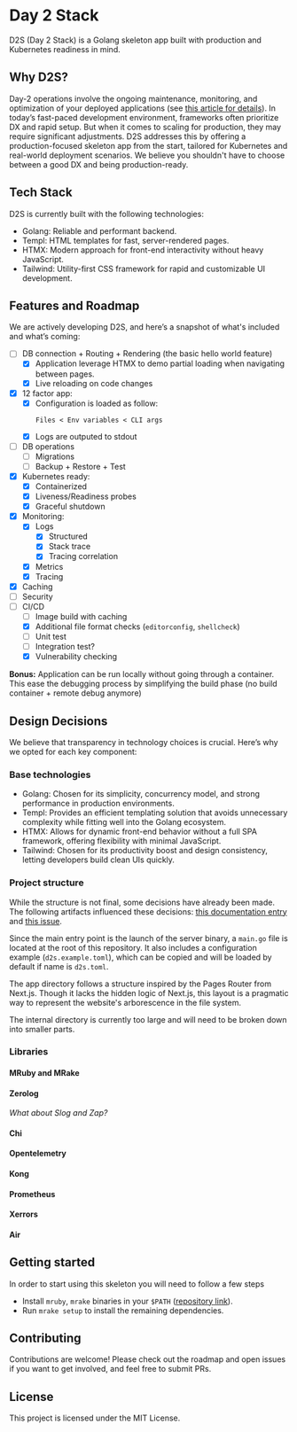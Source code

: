 Day 2 Stack
===========

D2S (Day 2 Stack) is a Golang skeleton app built with production and Kubernetes readiness in mind.

Why D2S?
--------

Day-2 operations involve the ongoing maintenance, monitoring, and optimization of your
deployed applications (see [this article for details][day_2_ref]).
In today’s fast-paced development environment, frameworks often prioritize DX and rapid setup.
But when it comes to scaling for production, they may require significant adjustments.
D2S addresses this by offering a production-focused skeleton app from the start,
tailored for Kubernetes and real-world deployment scenarios.
We believe you shouldn't have to choose between a good DX and being production-ready.

Tech Stack
----------

D2S is currently built with the following technologies:

- Golang: Reliable and performant backend.
- Templ: HTML templates for fast, server-rendered pages.
- HTMX: Modern approach for front-end interactivity without heavy JavaScript.
- Tailwind: Utility-first CSS framework for rapid and customizable UI development.


Features and Roadmap
--------------------

We are actively developing D2S, and here’s a snapshot of what's included and what’s coming:

- [ ] DB connection + Routing + Rendering (the basic hello world feature)
	- [x] Application leverage HTMX to demo partial loading when navigating between pages.
	- [x] Live reloading on code changes
- [x] 12 factor app:
	- [x] Configuration is loaded as follow:
		```
		Files < Env variables < CLI args
		```
	- [x] Logs are outputed to stdout
- [ ] DB operations
	- [ ] Migrations
	- [ ] Backup + Restore + Test
- [x] Kubernetes ready:
	- [x] Containerized
	- [x] Liveness/Readiness probes
	- [x] Graceful shutdown
- [x] Monitoring:
	- [x] Logs
		- [x] Structured
		- [x] Stack trace
		- [x] Tracing correlation
	- [x] Metrics
	- [x] Tracing
- [x] Caching
- [ ] Security
- [ ] CI/CD
	- [ ] Image build with caching
	- [x] Additional file format checks (`editorconfig`, `shellcheck`)
	- [ ] Unit test
	- [ ] Integration test?
	- [x] Vulnerability checking

**Bonus:** Application can be run locally without going through a container.
This ease the debugging process by simplifying the build phase
(no build container + remote debug anymore)


Design Decisions
----------------

We believe that transparency in technology choices is crucial.
Here’s why we opted for each key component:

### Base technologies

- Golang: Chosen for its simplicity, concurrency model, and strong performance in production environments.
- Templ: Provides an efficient templating solution that avoids unnecessary complexity while fitting well into the Golang ecosystem.
- HTMX: Allows for dynamic front-end behavior without a full SPA framework, offering flexibility with minimal JavaScript.
- Tailwind: Chosen for its productivity boost and design consistency, letting developers build clean UIs quickly.

### Project structure

While the structure is not final, some decisions have already been made.
The following artifacts influenced these decisions: [this documentation entry][layout_doc] and [this issue][layout_issue].

Since the main entry point is the launch of the server binary, a `main.go` file is located at the root of this repository.
It also includes a configuration example (`d2s.example.toml`),
which can be copied and will be loaded by default if name is `d2s.toml`.

The app directory follows a structure inspired by the Pages Router from Next.js.
Though it lacks the hidden logic of Next.js, this layout is a pragmatic way to
represent the website's arborescence in the file system.

The internal directory is currently too large and will need to be broken down into smaller parts.

### Libraries

#### MRuby and MRake

#### Zerolog

*What about Slog and Zap?*

#### Chi

#### Opentelemetry

#### Kong

#### Prometheus

#### Xerrors

#### Air


Getting started
---------------

In order to start using this skeleton you will need to follow a few steps

- Install `mruby`, `mrake` binaries in your `$PATH` ([repository link](https://github.com/IxDay/mruby)).
- Run `mrake setup` to install the remaining dependencies.

Contributing
------------

Contributions are welcome! Please check out the roadmap and open issues if you want to get involved,
and feel free to submit PRs.

License
-------

This project is licensed under the MIT License.

[day_2_ref]: https://www.qovery.com/blog/day-0-day-1-day-2-what-are-the-differences/
[layout_doc]: https://go.dev/doc/modules/layout
[layout_issue]: https://github.com/golang-standards/project-layout/issues/117
[nextjs_pages_router]: https://nextjs.org/docs/pages/building-your-application/routing/pages-and-layouts
